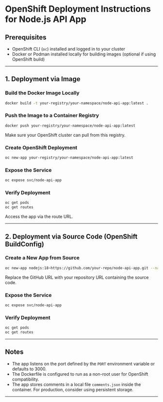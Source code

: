 # OpenShift Deployment Instructions for Node.js API App

## Prerequisites
- OpenShift CLI (`oc`) installed and logged in to your cluster
- Docker or Podman installed locally for building images (optional if using OpenShift build)

---

## 1. Deployment via Image

### Build the Docker Image Locally

```bash
docker build -t your-registry/your-namespace/node-api-app:latest .
```

### Push the Image to a Container Registry

```bash
docker push your-registry/your-namespace/node-api-app:latest
```

Make sure your OpenShift cluster can pull from this registry.

### Create OpenShift Deployment

```bash
oc new-app your-registry/your-namespace/node-api-app:latest
```

### Expose the Service

```bash
oc expose svc/node-api-app
```

### Verify Deployment

```bash
oc get pods
oc get routes
```

Access the app via the route URL.

---

## 2. Deployment via Source Code (OpenShift BuildConfig)

### Create a New App from Source

```bash
oc new-app nodejs:18~https://github.com/your-repo/node-api-app.git --name=node-api-app
```

Replace the GitHub URL with your repository URL containing the source code.

### Expose the Service

```bash
oc expose svc/node-api-app
```

### Verify Deployment

```bash
oc get pods
oc get routes
```

---

## Notes

- The app listens on the port defined by the `PORT` environment variable or defaults to 3000.
- The Dockerfile is configured to run as a non-root user for OpenShift compatibility.
- The app stores comments in a local file `comments.json` inside the container. For production, consider using persistent storage.

---
